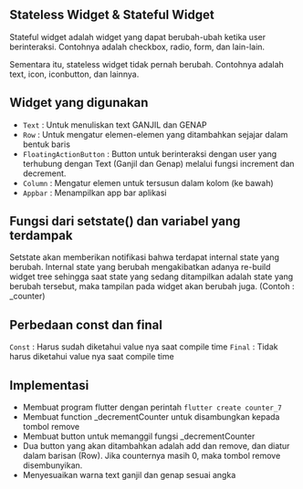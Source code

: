 ## Stateless Widget & Stateful Widget

Stateful widget adalah widget yang dapat berubah-ubah ketika user berinteraksi. Contohnya adalah checkbox, radio, form, dan lain-lain. 

Sementara itu, stateless widget tidak pernah berubah. Contohnya adalah text, icon, iconbutton, dan lainnya.


## Widget yang digunakan

- `Text` : Untuk menuliskan text GANJIL dan GENAP
- `Row` : Untuk mengatur elemen-elemen yang ditambahkan sejajar dalam bentuk baris
- `FloatingActionButton` : Button untuk berinteraksi dengan user yang terhubung dengan Text (Ganjil dan Genap) melalui fungsi increment dan decrement.
- `Column` : Mengatur elemen untuk tersusun dalam kolom (ke bawah)
- `Appbar` : Menampilkan app bar aplikasi


## Fungsi dari setstate() dan variabel yang terdampak

Setstate akan memberikan notifikasi bahwa terdapat internal state yang berubah. Internal state yang berubah mengakibatkan adanya re-build widget tree sehingga saat state yang sedang ditampilkan adalah state yang berubah tersebut, maka tampilan pada widget akan berubah juga. (Contoh : _counter)


## Perbedaan const dan final

`Const` : Harus sudah diketahui value nya saat compile time
`Final` : Tidak harus diketahui value nya saat compile time


## Implementasi

* Membuat program flutter dengan perintah `flutter create counter_7`
* Membuat function _decrementCounter untuk disambungkan kepada tombol remove
* Membuat button untuk memanggil fungsi _decrementCounter
* Dua button yang akan ditambahkan adalah add dan remove, dan diatur dalam barisan (Row). Jika counternya masih 0, maka tombol remove disembunyikan.
* Menyesuaikan warna text ganjil dan genap sesuai angka
